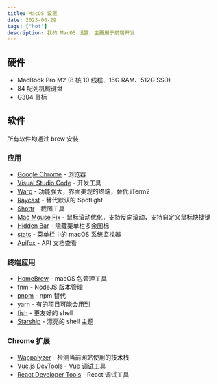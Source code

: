 ```yaml
---
title: MacOS 设置
date: 2023-06-29
tags: ["hot"]
description: 我的 MacOS 设置，主要用于前端开发
---
```


## 硬件

- MacBook Pro M2 (8 核 10 线程、16G RAM、512G SSD)
- 84 配列机械键盘
- G304 鼠标

## 软件

所有软件均通过 brew 安装

### 应用

- [Google Chrome](https://formulae.brew.sh/cask/google-chrome) - 浏览器
- [Visual Studio Code](https://formulae.brew.sh/cask/visual-studio-code) - 开发工具
- [Warp](https://formulae.brew.sh/cask/warp) - 功能强大，界面美观的终端，替代 iTerm2
- [Raycast](https://formulae.brew.sh/cask/raycast) - 替代默认的 Spotlight
- [Shottr](https://formulae.brew.sh/cask/shottr) - 截图工具
- [Mac Mouse Fix](https://formulae.brew.sh/cask/mouse-fix) - 鼠标滚动优化，支持反向滚动，支持自定义鼠标快捷键
- [Hidden Bar](https://github.com/dwarvesf/hidden/) - 隐藏菜单栏多余图标
- [stats](https://github.com/exelban/stats) - 菜单栏中的 macOS 系统监视器
- [Apifox](https://formulae.brew.sh/cask/apifox#default) - API 文档查看

### 终端应用

- [HomeBrew](https://brew.sh/) - macOS 包管理工具
- [fnm](https://github.com/Schniz/fnm) - NodeJS 版本管理
- [pnpm](https://github.com/pnpm/pnpm) - npm 替代
- [yarn](https://github.com/yarnpkg/berry) - 有的项目可能会用到
- [fish](https://github.com/fish-shell/fish-shell) - 更友好的 shell
- [Starship](https://starship.rs/) - 漂亮的 shell 主题

### Chrome 扩展

- [Wappalyzer](https://chrome.google.com/webstore/detail/wappalyzer-technology-pro/gppongmhjkpfnbhagpmjfkannfbllamg) - 检测当前网站使用的技术栈
- [Vue.js DevTools](https://chrome.google.com/webstore/detail/vuejs-devtools/nhdogjmejiglipccpnnnanhbledajbpd) - Vue 调试工具
- [React Developer Tools](https://chrome.google.com/webstore/detail/react-developer-tools/fmkadmapgofadopljbjfkapdkoienihi) - React 调试工具
